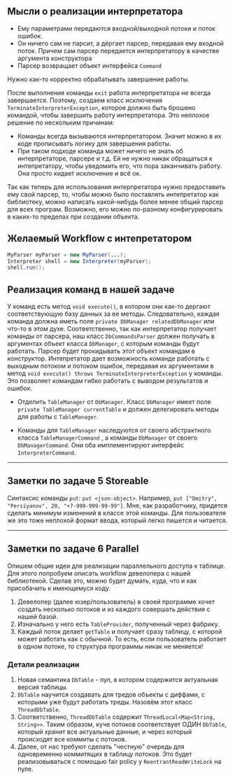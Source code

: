 ## Мысли о реализации интерпретатора

* Ему параметрами передаются входной/выходной потоки и поток ошибок.
* Он ничего сам не парсит, а дёргает парсер, передавая ему входной поток. Причем сам парсер передается интерпретатору в качестве аргумента конструктора
* Парсер возвращает объект интерфейса ``Command``

Нужно как-то корректно обрабатывать завершение работы.

После выполнения команды ``exit`` работа интерпретатора не всегда завершается. Поэтому, создаем класс исключения ``TerminateInterpreterException``, которое должно быть брошено командой, чтобы завершить работу интерпретатора.
Это неплохое решение по нескольким причинам:

* Команды всегда вызываются интерпретатором. Значит можно в их коде прописывать логику для завершения работы.
* При таком подходе команда может ничего не знать об интерпретаторе, парсере и т.д. Ей не нужно никак обращаться к интепретатору, чтобы уведомить его, что пора заканчивать работу. Она просто кидает исключение и всё ок.

Так как теперь для использования интерпретатора нужно предоставить ему свой парсер, то, чтобы можно было поставлять интепретатор как библиотеку, можно написать какой-нибудь более менее общий парсер для всех програм. Возможно, его можно по-разному конфигурировать в каких-то пределах при создании объекта.

## Желаемый Workflow с интепретатором
```java
MyParser myParser = new MyParser(...);
Interpreter shell = new Interpreter(myParser);
shell.run();
```

## Реализация команд в нашей задаче

У команд есть метод ``void execute()``, в котором они как-то дергают соответствующую базу данных за ее методы. Следовательно, каждая команда должна иметь поле ``private DbManager relatedDbManager`` или что-то в этом духе.
Соответственно, так как интерпретатор получает команды от парсера, наш класс ``DbCommandsParser`` должен  получать в аргументах объект класса ``DbManager``, с которым команды будут работать. Парсер будет прокидывать этот объект командам в конструктор.
Интепретатор дает возможность команде работать с выходным потоком и потоком ошибок, передавая их аргументами в метод ``void execute() throws TerminateInterpreterException`` у команды. Это позволяет командам гибко работать с выводом результатов и ошибок.

* Отделить ``TableManager`` от ``DbManager``. Класс ``DbManager`` имеет поле ``private TableManager currentTable`` и должен делегировать методы для работы с ``TableManager``.

* Команды для ``TableManager`` наследуются от своего абстрактного класса ``TableManagerCommand`` , а команды ``DbManager`` от своего ``DbManagerCommand``. Они оба имплементируют интерфейс ``InterpreterCommand``.
__________________
## Заметки по задаче 5 Storeable

Синтаксис команды ```put```: ```put <json-object>```. Например, ```put ["Dmitry", "Persiyanov", 20, "+7-999-999-99-99"]```.
Мне, как разработчику, придется сделать минимум изменений в классе этой команды. Для пользователя же это тоже неплохой формат ввода, который легко пишется и читается.
_______________
## Заметки по задаче 6 Parallel

Опишем общие идеи для реализации параллельного доступа к таблице. Для этого попробуем описать workflow девелопера с нашей библиотекой. Сделав это, можно будет думать, куда, что и как присобачить к имеющемуся коду.

1. Девелопер (далее юзер/пользователь) в своей программе хочет создать несколько потоков и из каждого совершать действия с нашей базой.
2. Изначально у него есть ```TableProvider```, полученный через фабрику.
3. Каждый поток делает ```getTable``` и получает сразу таблицу, с которой может работать как с обычной. То есть, если пользователь работает в одном потоке, то структура программы никак не меняется!

### Детали реализации

1. Новая семантика ```DbTable``` - пул, в котором содержится актуальная версия таблицы.
2. ```DbTable``` научится создавать для тредов объекты с диффами, с которыми уже будут работать треды. Назовём этот класс ```ThreadDbTable```.
2. Соответственно, ```ThreadDbTable``` содержит ```ThreadLocal<Map<String, String>>```. Таким образом, куче потоков соответствует ОДИН ```DbTable```, который хранит все актуальные данные, и через который происходят все коммиты с потоков.
3. Далее, от нас требуют сделать "честную" очередь для одновременно коммитящих в таблицу потоков. Это будет реализовываться с помощью fair policy у ```ReentrantReadWriteLock``` на пуле.
